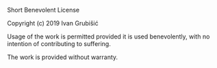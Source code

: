Short Benevolent License

Copyright (c) 2019 Ivan Grubišić

Usage of the work is permitted provided it is used benevolently, with no 
intention of contributing to suffering.

The work is provided without warranty.
